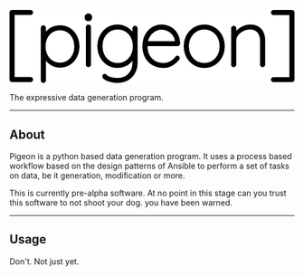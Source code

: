 ![Pigeon](doc/img/logo.png "Pigeon Logo")

The expressive data generation program.

---

## About

Pigeon is a python based data generation program. It uses a process based workflow based on the design patterns of Ansible to perform a set of tasks on data, be it generation, modification or more. 

This is currently pre-alpha software. At no point in this stage can you trust this software to not shoot your dog. you have been warned.

---

## Usage

Don't. Not just yet.
